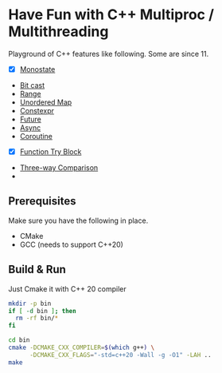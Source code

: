 # Have Fun with C++ Multiproc / Multithreading

Playground of C++ features like following. Some are since 11.

- [x] [Monostate](https://en.cppreference.com/w/cpp/utility/variant/monostate)
- [Bit cast](https://en.cppreference.com/w/cpp/numeric/bit_cast)
- [Range](https://en.cppreference.com/w/cpp/ranges/range)
- [Unordered Map](https://en.cppreference.com/w/cpp/container/unordered_map)
- [Constexpr](https://en.cppreference.com/w/cpp/language/constexpr)
- [Future](https://en.cppreference.com/w/cpp/thread/future)
- [Async](https://en.cppreference.com/w/cpp/thread/async)
- [Coroutine](https://en.cppreference.com/w/cpp/language/coroutines)
- [x] [Function Try Block](https://en.cppreference.com/w/cpp/language/function-try-block)
- [Three-way Comparison](https://en.cppreference.com/w/cpp/language/operator_comparison#Three-way_comparison)
- 

## Prerequisites

Make sure you have the following in place.

- CMake
- GCC (needs to support C++20)

## Build & Run

Just Cmake it with C++ 20 compiler

```sh
mkdir -p bin
if [ -d bin ]; then
  rm -rf bin/*
fi

cd bin
cmake -DCMAKE_CXX_COMPILER=$(which g++) \
      -DCMAKE_CXX_FLAGS="-std=c++20 -Wall -g -O1" -LAH ..
make
```